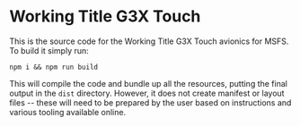 # Working Title G3X Touch

This is the source code for the Working Title G3X Touch avionics for MSFS.  To build it simply run:

    npm i && npm run build

This will compile the code and bundle up all the resources, putting the final output in the `dist` directory.  However, it does not create manifest or layout files -- these will need to be prepared by the user based on instructions and various tooling available online.
